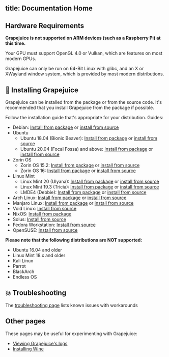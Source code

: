 title: Documentation Home
---

## Hardware Requirements

**Grapejuice is not supported on ARM devices (such as a Raspberry Pi) at this time.**

Your GPU must support OpenGL 4.0 or Vulkan, which are features on most modern GPUs.

Grapejuice can only be run on 64-Bit Linux with glibc, and an X or XWayland window system, which is provided by most modern distributions.

## 🚀 Installing Grapejuice

Grapejuice can be installed from the package or from the source code. It's recommended that you
install Grapejuice from the package if possible.

Follow the installation guide that's appropriate for your distribution. Guides:

- Debian: [Install from package](Installing-from-package/Debian-10-and-similar) or
  [install from source](Installing-from-source/Debian-10-and-similar)
- Ubuntu
  - Ubuntu 18.04 (Bionic Beaver): [Install from package](Installing-from-package/Ubuntu-18.04-and-similar) or
    [install from source](Installing-from-source/Ubuntu-18.04-and-similar)
  - Ubuntu 20.04 (Focal Fossa) and above: [Install from package](Installing-from-package/Debian-10-and-similar) or
    [install from source](Installing-from-source/Debian-10-and-similar)
- Zorin OS
  - Zorin OS 15.2: [Install from package](Installing-from-package/Ubuntu-18.04-and-similar) or
    [install from source](Installing-from-source/Ubuntu-18.04-and-similar)
  - Zorin OS 16: [Install from package](Installing-from-package/Debian-10-and-similar) or
    [install from source](Installing-from-source/Debian-10-and-similar)
- Linux Mint
  - Linux Mint 20 (Ulyana): [Install from package](Installing-from-package/Debian-10-and-similar) or
    [install from source](Installing-from-source/Debian-10-and-similar)
  - Linux Mint 19.3 (Tricia): [Install from package](Installing-from-package/Ubuntu-18.04-and-similar) or
    [install from source](Installing-from-source/Ubuntu-18.04-and-similar)
  - LMDE4 (Debbie): [Install from package](Installing-from-package/Debian-10-and-similar) or
    [install from source](Installing-from-source/Debian-10-and-similar)
- Arch Linux: [Install from package](Installing-from-package/Arch-Linux-and-similar) or
  [install from source](Installing-from-source/Arch-Linux-and-similar)
- Manjaro Linux: [Install from package](Installing-from-package/Arch-Linux-and-similar) or
  [install from source](Installing-from-source/Arch-Linux-and-similar)
- Void Linux: [Install from source](Installing-from-source/Void-Linux)
- NixOS: [Install from package](Installing-from-package/NixOS)
- Solus: [Install from source](Installing-from-source/Solus)
- Fedora Workstation: [Install from source](Installing-from-source/Fedora-Workstation)
- OpenSUSE: [Install from source](Installing-from-source/OpenSUSE)

**Please note that the following distributions are NOT supported:**

- Ubuntu 16.04 and older
- Linux Mint 18.x and older
- Kali Linux
- Parrot
- BlackArch
- Endless OS

## 💥 Troubleshooting

The [troubleshooting page](Troubleshooting) lists known issues with workarounds

## Other pages

These pages may be useful for experimenting with Grapejuice:

- [Viewing Grapejuice's logs](Grapejuice-Logs)
- [Installing Wine](Guides/Installing-Wine)
